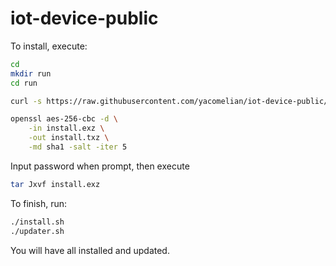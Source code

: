 # iot-device-public

To install, execute:

```bash
cd
mkdir run
cd run

curl -s https://raw.githubusercontent.com/yacomelian/iot-device-public/main/install.exz --output install.exz

openssl aes-256-cbc -d \
    -in install.exz \
    -out install.txz \
    -md sha1 -salt -iter 5
```

Input password when prompt, then execute

```bash
tar Jxvf install.exz
```

To finish, run:

```bash
./install.sh
./updater.sh
```

You will have all installed and updated.